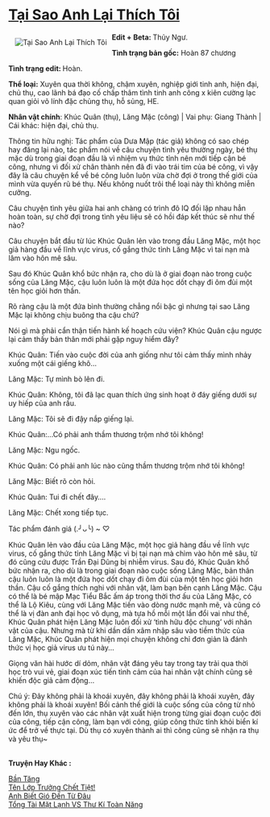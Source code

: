<a href="https://utruyen.com/tai-sao-anh-lai-thich-toi/18231/" title="Tại Sao Anh Lại Thích Tôi"><h1>Tại Sao Anh Lại Thích Tôi</h1></a><div style="display:table"><img align="right" style="float: left; padding: 10px;" src="https://utruyen.com/images/story/200x260/tai-sao-anh-lai-thich-toi.jpg" alt="Tại Sao Anh Lại Thích Tôi"><b>Edit + Beta: </b>Thủy Ngư.<p></p><b>Tình trạng bản gốc:</b> Hoàn 87 chương <p></p><b>Tình trạng edit: </b>Hoàn.<p></p><b>Thể loại:</b> Xuyên qua thời không, chậm xuyên, nghiệp giới tinh anh, hiện đại, chủ thụ, cao lãnh bá đạo cố chấp thâm tình tinh anh công x kiên cường lạc quan giỏi võ lính đặc chủng thụ, hỗ sủng, HE. <p></p><b>Nhân vật chính</b>: Khúc Quân (thụ), Lăng Mặc (công) | Vai phụ: Giang Thành | Cái khác: hiện đại, chủ thụ.<p></p>Thông tin hữu nghị: Tác phẩm của Dưa Mập (tác giả) không có sao chép hay đăng lại nào, tác phẩm nói về câu chuyện tình yêu thường ngày, bé thụ mặc dù trong giai đoạn đầu là vì nhiệm vụ thức tỉnh nên mới tiếp cận bé công, nhưng vì đối xử chân thành nên đã đi vào trái tim của bé công, vì vậy đây là câu chuyện kể về bé công luôn luôn vừa chờ đợi ở trong thế giới của mình vừa quyến rũ bé thụ. Nếu không nuốt trôi thể loại này thì không miễn cưỡng.<p></p>Câu chuyện tình yêu giữa hai anh chàng có trình đô IQ đối lặp nhau hẳn hoàn toàn, sự chờ đợi trong tình yêu liệu sẽ có hồi đáp kết thúc sẽ như thế nào?<p></p>Câu chuyện bắt đầu từ lúc Khúc Quân lẻn vào trong đầu Lăng Mặc, một học giả hàng đầu về lĩnh vực virus, cố gắng thức tỉnh Lăng Mặc vì tai nạn mà lâm vào hôn mê sâu.<p></p>Sau đó Khúc Quân khổ bức nhận ra, cho dù là ở giai đoạn nào trong cuộc sống của Lăng Mặc, cậu luôn luôn là một đứa học dốt chạy đi ôm đùi một tên học giỏi hơn thần.<p></p>Rõ ràng cậu là một đứa bình thường chẳng nổi bậc gì nhưng tại sao Lăng Mặc lại không chịu buông tha cậu chứ?<p></p>Nói gì mà phải cẩn thận tiến hành kế hoạch cứu viện? Khúc Quân cậu ngược lại cảm thấy bản thân mới phải gặp nguy hiểm đây?<p></p>Khúc Quân: Tiến vào cuộc đời của anh giống như tôi cảm thấy mình nhảy xuống một cái giếng khô…<p></p>Lăng Mặc: Tự mình bò lên đi.<p></p>Khúc Quân: Không, tôi đã lạc quan thích ứng sinh hoạt ở đáy giếng dưới sự uy hiếp của anh rầu.<p></p>Lăng Mặc: Tôi sẽ đi đậy nắp giếng lại.<p></p>Khúc Quân:…Có phải anh thầm thương trộm nhớ tôi không!<p></p>Lăng Mặc: Ngu ngốc.<p></p>Khúc Quân: Có phải anh lúc nào cũng thầm thương trộm nhớ tôi không!<p></p>Lăng Mặc: Biết rõ còn hỏi.<p></p>Khúc Quân: Tui đi chết đây….<p></p>Lăng Mặc: Chết xong tiếp tục.<p></p>Tác phẩm đánh giá (.╯ᴗ╰) ~ ♡<p></p>Khúc Quân lẻn vào đầu của Lăng Mặc, một học giả hàng đầu về lĩnh vực virus, cố gắng thức tỉnh Lăng Mặc vì bị tại nạn mà chìm vào hôn mê sâu, từ đó cũng cứu được Trần Đại Dũng bị nhiễm virus. Sau đó, Khúc Quân khổ bức nhận ra, cho dù là trong giai đoạn nào cuộc sống Lăng Mặc, bản thân cậu luôn luôn là một đứa học dốt chạy đi ôm đùi của một tên học giỏi hơn thần. Cậu cố gắng thích nghi với nhân vật, làm bạn bên cạnh Lăng Mặc. Cậu có thể là bé mập Mạc Tiểu Bắc ấm áp trong thời thơ ấu của Lăng Mặc, có thể là Lộ Kiêu, cùng với Lăng Mặc tiến vào dòng nước mạnh mẽ, và cũng có thể là vị đàn anh đại học vô dụng, mà tựa hồ mỗi một lần đổi vai như thế, Khúc Quân phát hiện Lăng Mặc luôn đối xử ‘tình hữu độc chung’ với nhân vật của cậu. Nhưng mà từ khi dần dần xâm nhập sâu vào tiềm thức của Lăng Mặc, Khúc Quân phát hiện mọi chuyện không chỉ đơn giản là đánh thức vị học giả virus ưu tú này…<p></p>Giọng văn hài hước dí dỏm, nhân vật đáng yêu tay trong tay trải qua thời học trò vui vẻ, giai đoạn xúc tiến tình cảm của hai nhân vật chính cũng sẽ khiến độc giả cảm động…<p></p>Chú ý: Đây không phải là khoái xuyên, đây không phải là khoái xuyên, đây không phải là khoái xuyên! Bối cảnh thế giới là cuộc sống của công từ nhỏ đến lớn, thụ xuyên vào các nhân vật xuất hiện trong từng giai đoạn cuộc đời của công, tiếp cận công, làm bạn với công, giúp công thức tỉnh khỏi biển kí ức để trở về thực tại. Dù thụ có xuyên thành ai thì công cũng sẽ nhận ra thụ và yêu thụ~</div><p><br><b>Truyện Hay Khác :</b></p><a href="https://utruyen.com/ban-tang/22411/" alt="Bần Tăng">Bần Tăng</a><br/><a href="https://github.com/quanluxury/ngontinh_sac/tree/master/truyenhay/19296/" alt="Tên Lớp Trưởng Chết Tiệt!">Tên Lớp Trưởng Chết Tiệt!</a><br/><a href="https://github.com/quanluxury/truyenhot/tree/master/truyenhay/1852/" alt="Anh Biết Gió Đến Từ Đâu">Anh Biết Gió Đến Từ Đâu</a><br/><a href="https://github.com/quanluxury/ngontinh_sac/tree/master/truyenhay/19400/" alt="Tổng Tài Mặt Lạnh VS Thư Kí Toàn Năng">Tổng Tài Mặt Lạnh VS Thư Kí Toàn Năng</a><br/>
